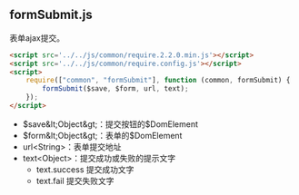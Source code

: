 ## formSubmit.js

表单ajax提交。
```html
<script src='../../js/common/require.2.2.0.min.js'></script>
<script src='../../js/common/require.config.js'></script>
<script>
	require(["common", "formSubmit"], function (common, formSubmit) {
		formSubmit($save, $form, url, text);
	});
</script>
```
* $save&lt;Object&gt;：提交按钮的$DomElement
* $form&lt;Object&gt;：表单的$DomElement
* url&lt;String&gt;：表单提交地址
* text&lt;Object&gt;：提交成功或失败的提示文字
	* text.success 提交成功文字
	* text.fail 提交失败文字